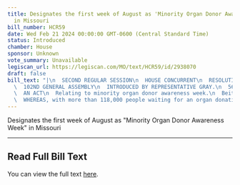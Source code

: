 ```yaml
---
title: Designates the first week of August as 'Minority Organ Donor Awareness Week'
  in Missouri
bill_number: HCR59
date: Wed Feb 21 2024 00:00:00 GMT-0600 (Central Standard Time)
status: Introduced
chamber: House
sponsor: Unknown
vote_summary: Unavailable
legiscan_url: https://legiscan.com/MO/text/HCR59/id/2938070
draft: false
bill_text: "|\n  SECOND REGULAR SESSION\n  HOUSE CONCURRENT\n  RESOLUTION NO. 59\n\
  \  102ND GENERAL ASSEMBLY\n  INTRODUCED BY REPRESENTATIVE GRAY.\n  5692H.01I DANARADEMANMILLER,ChiefClerk\n\
  \  AN ACT\n  Relating to minority organ donor awareness week.\n  BeitenactedbytheGeneralAssemblyofthestateofMissouri,asfollows:\n\
  \  WHEREAS, with more than 118,000 people waiting for an organ donation and with"
---
```

Designates the first week of August as "Minority Organ Donor Awareness Week" in Missouri

---

## Read Full Bill Text

You can view the full text [here](https://legiscan.com/MO/text/HCR59/id/2938070).
